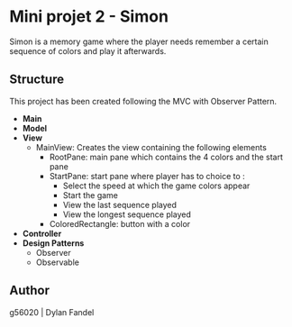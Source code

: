 # Mini projet 2 - Simon

Simon is a memory game where the player needs remember a certain sequence of colors
and play it afterwards. 

## Structure 
This project has been created following the MVC with Observer Pattern.
* **Main** 
* **Model** 
* **View** 
  * MainView: Creates the view containing the following elements 
    * RootPane: main pane which contains the 4 colors and the start pane
    * StartPane: start pane where player has to choice to : 
       - Select the speed at which the game colors appear
       - Start the game
       - View the last sequence played
       - View the longest sequence played
    * ColoredRectangle: button with a color
* **Controller**
* **Design Patterns** 
  * Observer
  * Observable

## Author
g56020 | Dylan Fandel
